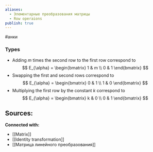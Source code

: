 ```yaml
---
aliases:
  - Элементарные преобразования матрицы
  - Row operaions
publish: true
---
```

#анки


### Types
- Adding $m$ times the second row to the first row correspond to
$$
E_{\alpha} = \begin{bmatrix} 1 & m \\ 0 & 1 \end{bmatrix}
$$
- Swapping the first and second rows correspond to
$$
E_{\alpha} = \begin{bmatrix} 0 & 1 \\ 1 & 0 \end{bmatrix}
$$
- Multiplying the first row by the constant $k$ correspond to
$$
E_{\alpha} = \begin{bmatrix} k & 0 \\ 0 & 1 \end{bmatrix}
$$







**Sources:**
- 


**Connected with:**
- [[Matrix]]
- [[Identity transformation]]
- [[Матрица линейного преобразования]]

